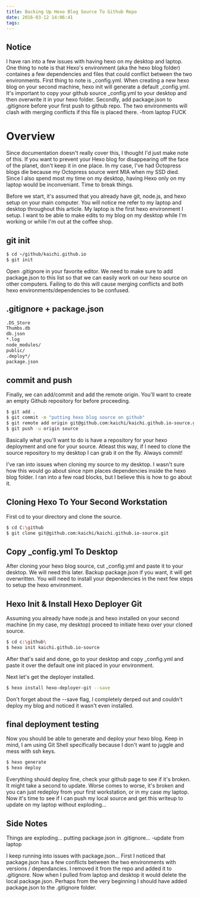 ```yaml
---
title: Backing Up Hexo Blog Source To Github Repo
date: 2016-03-12 14:06:41
tags:
---
```


## Notice
I have ran into a few issues with having hexo on my desktop and laptop. One thing to note is that Hexo's environment (aka the hexo blog folder) containes a few dependencies and files that could conflict between the two environments. First thing to note is _config.yml. When creating a new hexo blog on your second machine, hexo init will generate a default _config.yml. It's important to copy your github source _config.yml to your desktop and then overwrite it in your hexo folder. Secondly, add package.json to .gitignore before your first push to github repo. The two environments will clash with merging conflicts if this file is placed there. -from laptop FUCK

# Overview

Since documentation doesn't really cover this, I thought I'd just make note of this. If you want to prevent your Hexo blog for disappearing off the face of the planet, don't keep it in one place. In my case, I've had Octopress blogs die because my Octopress source went MIA when my SSD died. Since I also spend most my time on my desktop, having Hexo only on my laptop would be inconveniant. Time to break things.

Before we start, it's assumed that you already have git, node.js, and hexo setup on your main computer. You will notice me refer to my laptop and desktop throughout this article. My laptop is the first hexo environment I setup. I want to be able to make edits to my blog on my desktop while I'm working or while I'm out at the coffee shop.

## git init

``` bash
$ cd ~/github/kaichi.github.io
$ git init
```
Open .gitignore in your favorite editor. We need to make sure to add package.json to this list so that we can easily work on our hexo source on other computers. Failing to do this will cause merging conflicts and both hexo environments/dependencies to be confused.

## .gitignore + package.json

``` bash
.DS_Store
Thumbs.db
db.json
*.log
node_modules/
public/
.deploy*/
package.json
```
## commit and push
Finally, we can add/commit and add the remote origin. You'll want to create an empty Github repository for before proceeding.

``` bash
$ git add .
$ git commit -m "putting hexo blog source on github"
$ git remote add origin git@github.com:kaichi/kaichi.github.io-source.git
$ git push -u origin source

```

Basically what you'll want to do is have a repository for your hexo deployment and one for your source. Atleast this way, if I need to clone the source repository to my desktop I can grab it on the fly. Always commit!

I've ran into issues when cloning my source to my desktop. I wasn't sure how this would go about since npm places dependencies inside the hexo blog folder. I ran into a few road blocks, but I believe this is how to go about it.

## Cloning Hexo To Your Second Workstation

First cd to your directory and clone the source.

``` bash
$ cd C:\github
$ git clone git@github.com:kaichi/kaichi.github.io-source.git
```

## Copy _config.yml To Desktop

After cloning your hexo blog source, cut _config.yml and paste it to your desktop. We will need this later. Backup package.json if you want, it will get overwritten. You will need to install your dependencies in the next few steps to setup the hexo environment.

## Hexo Init & Install Hexo Deployer Git

Assuming you already have node.js and hexo installed on your second machine (in my case, my desktop) proceed to initiate hexo over your cloned source.

``` bash
$ cd c:\github\
$ hexo init kaichi.github.io-source
```

After that's said and done, go to your desktop and copy _config.yml and paste it over the default one init placed in your environment.

Next let's get the deployer installed.

``` bash
$ hexo install hexo-deployer-git --save
```

Don't forget about the --save flag, I completely derped out and couldn't deploy my blog and noticed it wasn't even installed.

## final deployment testing

Now you should be able to generate and deploy your hexo blog. Keep in mind, I am using Git Shell specifically because I don't want to juggle and mess with ssh keys.

``` bash
$ hexo generate
$ hexo deploy
```

Everything should deploy fine, check your github page to see if it's broken. It might take a second to update. Worse comes to worse, it's broken and you can just redeploy from your first workstation, or in my case my laptop. Now it's time to see if I can push my local source and get this writeup to update on my laptop without exploding...

## Side Notes

Things are exploding... putting package.json in .gitignore... -update from laptop

I keep running into issues with package.json... First I noticed that package.json has a few conflicts between the two environments with versions / dependancies. I removed it from the repo and added it to .gitignore. Now when I pulled from laptop and desktop it would delete the local package.json. Perhaps from the very beginning I should have added package.json to the .gitignore folder.
